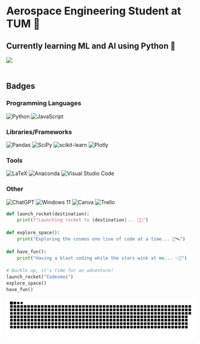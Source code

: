 <div style="position: relative; overflow: hidden;">
  <img src="https://raw.githubusercontent.com/joaorunkel/joaorunkel/main/ezgif.com-crop%20(1).webp" width="100%" alt="Animated Background" style="position: absolute; top: 0; left: 0; z-index: -1;">
</div>

# Aerospace Engineering Student at TUM :rocket:

## Currently learning ML and AI using Python :robot:

<div>
  <img src="https://github-readme-stats.vercel.app/api?username=joaorunkel&show_icons=true&theme=radical" />
</div>

<br clear="both" />

## Badges

### Programming Languages
![Python](https://img.shields.io/badge/python-3670A0?style=for-the-badge&logo=python&logoColor=ffdd54)
![JavaScript](https://img.shields.io/badge/javascript-%23323330.svg?style=for-the-badge&logo=javascript&logoColor=%23F7DF1E)

### Libraries/Frameworks
![Pandas](https://img.shields.io/badge/pandas-%23150458.svg?style=for-the-badge&logo=pandas&logoColor=white)
![SciPy](https://img.shields.io/badge/SciPy-%230C55A5.svg?style=for-the-badge&logo=scipy&logoColor=%white)
![scikit-learn](https://img.shields.io/badge/scikit--learn-%23F7931E.svg?style=for-the-badge&logo=scikit-learn&logoColor=white)
![Plotly](https://img.shields.io/badge/Plotly-%233F4F75.svg?style=for-the-badge&logo=plotly&logoColor=white)

### Tools
![LaTeX](https://img.shields.io/badge/latex-%23008080.svg?style=for-the-badge&logo=latex&logoColor=white)
![Anaconda](https://img.shields.io/badge/Anaconda-%2344A833.svg?style=for-the-badge&logo=anaconda&logoColor=white)
![Visual Studio Code](https://img.shields.io/badge/Visual%20Studio%20Code-0078d7.svg?style=for-the-badge&logo=visual-studio-code&logoColor=white)

### Other
![ChatGPT](https://img.shields.io/badge/chatGPT-74aa9c?style=for-the-badge&logo=openai&logoColor=white)
![Windows 11](https://img.shields.io/badge/Windows%2011-%230079d5.svg?style=for-the-badge&logo=Windows%2011&logoColor=white)
![Canva](https://img.shields.io/badge/Canva-%2300C4CC.svg?style=for-the-badge&logo=Canva&logoColor=white)
![Trello](https://img.shields.io/badge/Trello-%23026AA7.svg?style=for-the-badge&logo=Trello&logoColor=white)


```python
def launch_rocket(destination):
    print(f"Launching rocket to {destination}... 🚀✨")

def explore_space():
    print("Exploring the cosmos one line of code at a time... 🌌🛰️")

def have_fun():
    print("Having a blast coding while the stars wink at me... ✨🤖")

# Buckle up, it's time for an adventure!
launch_rocket("Codesmos")
explore_space()
have_fun()
```

![GitHub Snake Animation](https://github.com/joaorunkel/joaorunkel/blob/output/github-snake-dark.svg)

